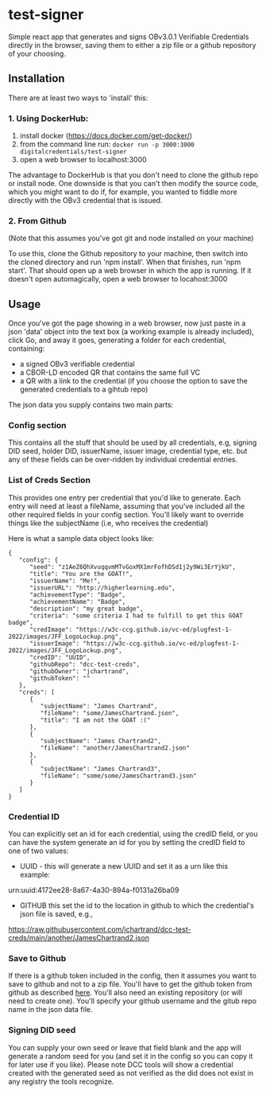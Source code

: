 # test-signer

Simple react app that generates and signs OBv3.0.1 Verifiable Credentials directly in the browser, saving them to either a zip file or a github repository of your choosing.

## Installation

There are at least two ways to 'install' this:

### 1. Using DockerHub:

1. install docker (https://docs.docker.com/get-docker/)
2. from the command line run: `docker run -p 3000:3000 digitalcredentials/test-signer`
3. open a web browser to localhost:3000

The advantage to DockerHub is that you don't need to clone the github repo or install node. One downside is that you can't then modify the source code, which you might want to do if, for example, you wanted to fiddle more directly with the OBv3 credential that is issued.

### 2. From Github

(Note that this assumes you've got git and node installed on your machine)

To use this, clone the Github repository to your machine, then switch into the cloned directory and run 'npm install'. When that finishes, run 'npm start'. That should open up a web browser in which the app is running. If it doesn't open automagically, open a web browser to locahost:3000

## Usage

Once you've got the page showing in a web browser, now just paste in a json 'data' object into the text box (a working example is already included), click Go, and away it goes, generating a folder for each credential, containing:

- a signed OBv3 verifiable credential
- a CBOR-LD encoded QR that contains the same full VC
- a QR with a link to the credential (if you choose the option to save the generated credentials to a gihtub repo)

The json data you supply contains two main parts:

### Config section

This contains all the stuff that should be used by all credentials, e.g, signing DID seed, holder DID, issuerName, issuer image, credential type, etc. but any of these fields can be over-ridden by individual credential entries.

### List of Creds Section

This provides one entry per credential that you'd like to generate.  Each entry will need at least a fileName, assuming that you've included all the other required fields in your config section.  You'll likely want to override things like the subjectName (i.e, who receives the credential)

Here is what a sample data object looks like:

```
{
   "config": {
      "seed": "z1AeZ6QhXvuqqvmMTvGoxMX1mrFofhDSd1j2y9Wi3ErYjkU",
      "title": "You are the GOAT!",
      "issuerName": "Me!",
      "issuerURL": "http://higherlearning.edu",
      "achievementType": "Badge",
      "achievementName": "Badge",
      "description": "my great badge",
      "criteria": "some criteria I had to fulfill to get this GOAT badge",
      "credImage": "https://w3c-ccg.github.io/vc-ed/plugfest-1-2022/images/JFF_LogoLockup.png",
      "issuerImage": "https://w3c-ccg.github.io/vc-ed/plugfest-1-2022/images/JFF_LogoLockup.png",
      "credID": "UUID",
      "githubRepo": "dcc-test-creds",
      "githubOwner": "jchartrand",
      "githubToken": ""
   },
   "creds": [
      {
         "subjectName": "James Chartrand",
         "fileName": "some/JamesChartrand.json",
         "title": "I am not the GOAT :("
      },
      {
         "subjectName": "James Chartrand2",
         "fileName": "another/JamesChartrand2.json"
      },
      {
         "subjectName": "James Chartrand3",
         "fileName": "some/some/JamesChartrand3.json"
      }
   ]
}
```

### Credential ID

You can explicitly set an id for each credential, using the credID field, or you can have the system generate an id for you by setting the credID field to one of two values:

- UUID - this will generate a new UUID and set it as a urn like this example:

urn:uuid:4172ee28-8a67-4a30-894a-f0131a26ba09

- GITHUB this set the id to the location in github to which the credential's json file is saved, e.g., 

https://raw.githubusercontent.com/jchartrand/dcc-test-creds/main/another/JamesChartrand2.json

### Save to Github

If there is a github token included in the config, then it assumes you want to save to github and not to a zip file.  You'll have to get the github token from github as described [here](https://docs.github.com/en/authentication/keeping-your-account-and-data-secure/creating-a-personal-access-token).  You'll also need an existing repository (or will need to create one).  You'll specify your github username and the gitub repo name in the json data file.

### Signing DID seed

You can supply your own seed or leave that field blank and the app will generate a random seed for you (and set it in the config so you can copy it for later use if you like). Please note DCC tools will show a credential created with the generated seed as not verified as the did does not exist in any registry the tools recognize.